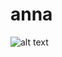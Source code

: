 # anna
![alt text](https://www.google.com/url?sa=i&source=images&cd=&cad=rja&uact=8&ved=2ahUKEwib-PL5n4ngAhWLDuwKHbDXDvMQjRx6BAgBEAU&url=https%3A%2F%2Fwww.npr.org%2F2018%2F07%2F17%2F629705445%2Fnetflix-falls-short-on-subscriber-target-spooks-investors&psig=AOvVaw3G3KU7gozIMGHSQVJLq8JB&ust=1548516585807163 "Logo Title Text 1")
